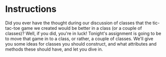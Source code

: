 # Instructions

Did you ever have the thought during our discussion of classes that the tic-tac-toe game we created would be better in a class (or a couple of classes)? Well, if you did, you're in luck! Tonight's assignment is going to be to move that game in to a class, or rather, a couple of classes. We'll give you some ideas for classes you should construct, and what attributes and methods these should have, and let you dive in. 

